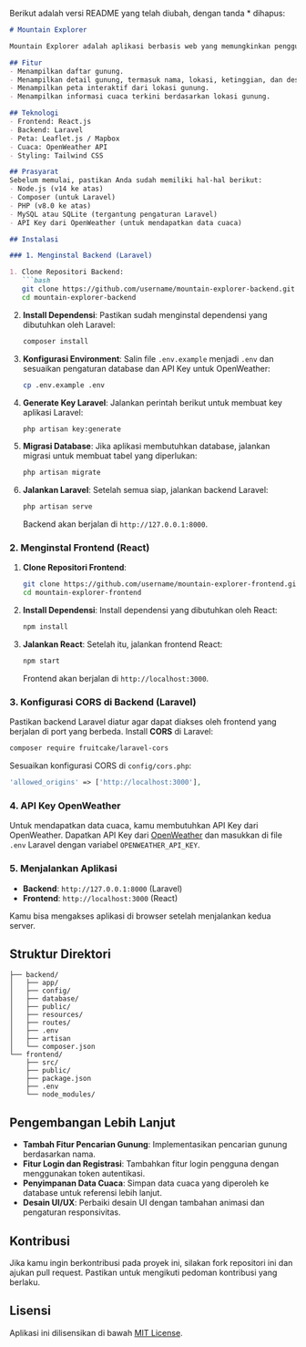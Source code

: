 Berikut adalah versi README yang telah diubah, dengan tanda * dihapus:

```markdown
# Mountain Explorer

Mountain Explorer adalah aplikasi berbasis web yang memungkinkan pengguna untuk menjelajahi berbagai gunung di seluruh dunia. Aplikasi ini dibangun dengan menggunakan **React** di frontend dan **Laravel** di backend, serta mengintegrasikan **OpenWeather API** untuk menampilkan data cuaca terkini di setiap gunung.

## Fitur
- Menampilkan daftar gunung.
- Menampilkan detail gunung, termasuk nama, lokasi, ketinggian, dan deskripsi.
- Menampilkan peta interaktif dari lokasi gunung.
- Menampilkan informasi cuaca terkini berdasarkan lokasi gunung.

## Teknologi
- Frontend: React.js
- Backend: Laravel
- Peta: Leaflet.js / Mapbox
- Cuaca: OpenWeather API
- Styling: Tailwind CSS

## Prasyarat
Sebelum memulai, pastikan Anda sudah memiliki hal-hal berikut:
- Node.js (v14 ke atas)
- Composer (untuk Laravel)
- PHP (v8.0 ke atas)
- MySQL atau SQLite (tergantung pengaturan Laravel)
- API Key dari OpenWeather (untuk mendapatkan data cuaca)

## Instalasi

### 1. Menginstal Backend (Laravel)

1. Clone Repositori Backend:
   ```bash
   git clone https://github.com/username/mountain-explorer-backend.git
   cd mountain-explorer-backend
   ```

2. **Install Dependensi**:
   Pastikan sudah menginstal dependensi yang dibutuhkan oleh Laravel:
   ```bash
   composer install
   ```

3. **Konfigurasi Environment**:
   Salin file `.env.example` menjadi `.env` dan sesuaikan pengaturan database dan API Key untuk OpenWeather:
   ```bash
   cp .env.example .env
   ```

4. **Generate Key Laravel**:
   Jalankan perintah berikut untuk membuat key aplikasi Laravel:
   ```bash
   php artisan key:generate
   ```

5. **Migrasi Database**:
   Jika aplikasi membutuhkan database, jalankan migrasi untuk membuat tabel yang diperlukan:
   ```bash
   php artisan migrate
   ```

6. **Jalankan Laravel**:
   Setelah semua siap, jalankan backend Laravel:
   ```bash
   php artisan serve
   ```

   Backend akan berjalan di `http://127.0.0.1:8000`.

### 2. Menginstal Frontend (React)

1. **Clone Repositori Frontend**:
   ```bash
   git clone https://github.com/username/mountain-explorer-frontend.git
   cd mountain-explorer-frontend
   ```

2. **Install Dependensi**:
   Install dependensi yang dibutuhkan oleh React:
   ```bash
   npm install
   ```

3. **Jalankan React**:
   Setelah itu, jalankan frontend React:
   ```bash
   npm start
   ```

   Frontend akan berjalan di `http://localhost:3000`.

### 3. Konfigurasi CORS di Backend (Laravel)

Pastikan backend Laravel diatur agar dapat diakses oleh frontend yang berjalan di port yang berbeda. Install **CORS** di Laravel:
```bash
composer require fruitcake/laravel-cors
```

Sesuaikan konfigurasi CORS di `config/cors.php`:
```php
'allowed_origins' => ['http://localhost:3000'],
```

### 4. API Key OpenWeather

Untuk mendapatkan data cuaca, kamu membutuhkan API Key dari OpenWeather. Dapatkan API Key dari [OpenWeather](https://openweathermap.org/api) dan masukkan di file `.env` Laravel dengan variabel `OPENWEATHER_API_KEY`.

### 5. Menjalankan Aplikasi

- **Backend**: `http://127.0.0.1:8000` (Laravel)
- **Frontend**: `http://localhost:3000` (React)

Kamu bisa mengakses aplikasi di browser setelah menjalankan kedua server.

## Struktur Direktori

```
├── backend/
│   ├── app/
│   ├── config/
│   ├── database/
│   ├── public/
│   ├── resources/
│   ├── routes/
│   ├── .env
│   ├── artisan
│   └── composer.json
└── frontend/
    ├── src/
    ├── public/
    ├── package.json
    ├── .env
    └── node_modules/
```

## Pengembangan Lebih Lanjut

- **Tambah Fitur Pencarian Gunung**: Implementasikan pencarian gunung berdasarkan nama.
- **Fitur Login dan Registrasi**: Tambahkan fitur login pengguna dengan menggunakan token autentikasi.
- **Penyimpanan Data Cuaca**: Simpan data cuaca yang diperoleh ke database untuk referensi lebih lanjut.
- **Desain UI/UX**: Perbaiki desain UI dengan tambahan animasi dan pengaturan responsivitas.

## Kontribusi

Jika kamu ingin berkontribusi pada proyek ini, silakan fork repositori ini dan ajukan pull request. Pastikan untuk mengikuti pedoman kontribusi yang berlaku.

## Lisensi

Aplikasi ini dilisensikan di bawah [MIT License](LICENSE).
```
